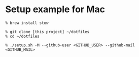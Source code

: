 # Setup example for Mac

```
% brew install stow

% git clone [this project] ~/dotfiles
% cd ~/dotfiles

% ./setup.sh -M --github-user <GITHUB_USER> --github-mail <GITHUB_MAIL>
```
